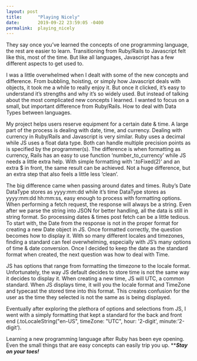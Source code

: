 ```yaml
---
layout: post
title:      "Playing Nicely"
date:       2019-09-22 23:59:05 -0400
permalink:  playing_nicely
---
```



They say once you’ve learned the concepts of one programming language, the rest are easier to learn. Transitioning from Ruby/Rails to Javascript felt like this, most of the time. But like all languages, Javascript has a few different aspects to get used to.

I was a little overwhelmed when I dealt with some of the new concepts and difference. From bubbling, hoisting, or simply how Javascript deals with objects, it took me a while to really enjoy it. But once it clicked, it’s easy to understand it’s strengths and why it’s so widely used. But instead of talking about the most complicated new concepts I learned. I wanted to focus on a small, but important difference from Ruby/Rails. How to deal with Data Types between languages.

My project helps users reserve equipment for a certain date & time. A large part of the process is dealing with date, time, and currency. Dealing with currency in Ruby/Rails and Javascript is very similar. Ruby uses a decimal while JS uses a float data type. Both can handle multiple precision points as is specified by the programmer(s). The difference is when formatting as currency, Rails has an easy to use function ‘number_to_currency’ while JS needs a little extra help. With simple formatting with ‘.toFixed(2)’ and an extra $ in front, the same result can be achieved. Not a huge difference, but an extra step that also feels a little less ‘clean’.

The big difference came when passing around dates and times. Ruby’s Date DataType stores as yyyy:mm:dd while it’s time DataType stores as yyyy:mm:dd hh:mm:ss, easy enough to process with formatting options. When performing a fetch request, the response will always be a string. Even after we parse the string into JSON for better handling, all the data is still in string format. So processing dates & times post fetch can be a little tedious. To start with, the Date from the response is not in the proper format for creating a new Date object in JS. Once formatted correctly, the question becomes how to display it. With so many different locales and timezones, finding a standard can feel overwhelming, especially with JS’s many options of time & date conversion. Once I decided to keep the date as the standard format when created, the next question was how to deal with Time.

JS has options that range from formatting the timezone to the locale format. Unfortunately, the way JS default decides to store time is not the same way it decides to display it. When creating a new time, JS will UTC, a common standard. When JS displays time, it will you the locale format and TimeZone and typecast the stored time into this format. This creates confusion for the user as the time they selected is not the same as is being displayed.

Eventually after exploring the plethora of options and selections from JS, I went with a simply formatting that kept a standard for the back and front end (.toLocaleString("en-US", timeZone: "UTC", hour: '2-digit', minute:'2-digit’).

Learning a new programming language after Ruby has been eye opening. Even the small things that are easy concepts can easily trip you up. *****Stay on your toes!***
